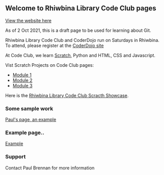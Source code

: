 ## Welcome to Rhiwbina Library Code Club pages 

[View the website here](https://rhiwbina-library-code-club.github.io/rhiwbinalibcodeclub.github.io/)

As of 2 Oct 2021, this is a draft page to be used for learning about Git. 

Rhiwbina Library Code Club and CoderDojo run on Saturdays in Rhiwbina. To attend, please register at the [CoderDojo site](https://zen.coderdojo.com/dojos/gb/rhiwbina-cardiff/cardiff-rhiwbina-library) 

At Code Club, we learn [Scratch](https://scratch.mit.edu/), Python and HTML, CSS and Javascript. 

Vist Scratch Projects on Code Club pages:
- [Module 1](https://projects.raspberrypi.org/en/codeclub/scratch-module-1)
- [Module 2](https://projects.raspberrypi.org/en/codeclub/scratch-module-2)
- [Module 3](https://projects.raspberrypi.org/en/codeclub/scratch-module-3)

Here is the [Rhiwbina Library Code Club Scracth Showcase](https://scratch.mit.edu/studios/8380712/). 

### Some sample work 
[Paul's page, an example](paul.md)

### Example page..  
[Example](docs/example.html)


### Support 
Contact Paul Brennan for more information


